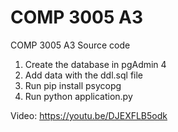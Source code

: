 # COMP 3005 A3
 COMP 3005 A3 Source code
 1. Create the database in pgAdmin 4
 2. Add data with the ddl.sql file
 3. Run pip install psycopg
 4. Run python application.py

 Video: https://youtu.be/DJEXFLB5odk
